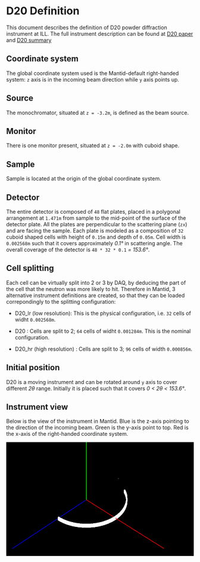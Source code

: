 # D20 Definition

This document describes the definition of D20 powder diffraction instrument at ILL.
The full instrument description can be found at 
[D20 paper](http://iopscience.iop.org/article/10.1088/0957-0233/19/3/034001/pdf "Title") and [D20 summary](https://www.ill.eu/instruments-support/instruments-groups/instruments/d20/description/instrument-layout/)

## Coordinate system

The global coordinate system used is the Mantid-default right-handed system: `z` axis is in the incoming beam direction while `y` axis points up. 

## Source

The monochromator, situated at `z = -3.2m`, is defined as the beam source. 

## Monitor

There is one monitor present, situated at `z = -2.0m` with cuboid shape.

## Sample

Sample is located at the origin of the global coordinate system.

## Detector

The entire detector is composed of `48` flat plates, placed in a polygonal arrangement at `1.471m` from sample to the mid-point of the surface of the detector plate. All the plates are perpendicular to the scattering plane (`zx`) and are facing the sample. Each plate is modeled as a composition of `32` cuboid shaped cells with height of `0.15m` and depth of `0.05m`. Cell width is `0.002568m` such that it covers approximately *0.1&deg;* in scattering angle. The overall coverage of the detector is `48 * 32 * 0.1` *= 153.6&deg;*.

## Cell splitting

Each cell can be virtually split into 2 or 3 by DAQ, by deducing the part of the cell that the neutron was more likely to hit.
Therefore in Mantid, 3 alternative instrument definitions are created, so that they can be loaded correpondingly to the splitting configuration:

- D20_lr (low resolution): This is the physical configuration, i.e. `32` cells of widht `0.002568m`.

- D20 : Cells are split to 2; `64` cells of widht `0.001284m`. This is the nominal configuration.

- D20_hr (high resolution) : Cells are split to 3; `96` cells of width `0.000856m`.

## Initial position

D20 is a moving instrument and can be rotated around `y` axis to cover different *2&theta;* range. Initially it is placed such that it covers *0 < 2&theta; < 153.6&deg;*. 

## Instrument view

Below is the view of the instrument in Mantid. Blue is the z-axis pointing to the direction of the incoming beam. Green is the y-axis point to top. Red is the x-axis of the right-handed coordinate system.

![D20][image-id]

[image-id]: D20.png "D20 in Mantid" 

